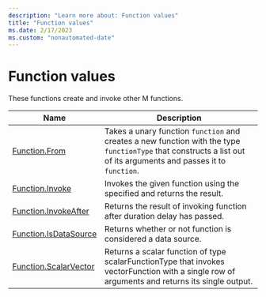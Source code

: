 ```yaml
---
description: "Learn more about: Function values"
title: "Function values"
ms.date: 2/17/2023
ms.custom: "nonautomated-date"
---
```

# Function values

These functions create and invoke other M functions.

|Name|Description|
|------------|---------------|
|[Function.From](function-from.md)|Takes a unary function `function` and creates a new function with the type `functionType` that constructs a list out of its arguments and passes it to `function`.|
|[Function.Invoke](function-invoke.md)|Invokes the given function using the specified and returns the result.|
|[Function.InvokeAfter](function-invokeafter.md)|Returns the result of invoking function after duration delay has passed.|
|[Function.IsDataSource](function-isdatasource.md)|Returns whether or not function is considered a data source.|
|[Function.ScalarVector](function-scalarvector.md)|Returns a scalar function of type scalarFunctionType that invokes vectorFunction with a single row of arguments and returns its single output. |

